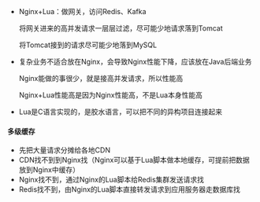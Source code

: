 - Nginx+Lua：做网关，访问Redis、Kafka

  将网关进来的高并发请求一层层过滤，尽可能少地请求落到Tomcat

  将Tomcat接到的请求尽可能少地落到MySQL

- 复杂业务不适合放在Nginx，会导致Nginx性能下降，应该放在Java后端业务

  Nginx能做的事很少，就是接高并发请求，所以性能高

  Nginx+Lua性能高是因为Nginx性能高，不是Lua本身性能高

- Lua是C语言实现的，是胶水语言，可以把不同的异构项目连接起来



#### 多级缓存

- 先把大量请求分摊给各地CDN
- CDN找不到到Nginx找（Nginx可以基于Lua脚本做本地缓存，可提前把数据放到Nginx中缓存）
- Nginx找不到，通过Nginx的Lua脚本给Redis集群发送请求找
- Redis找不到，由Nginx的Lua脚本直接转发请求到应用服务器走数据库找